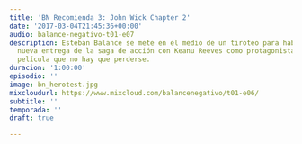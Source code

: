 ```yaml
---
title: 'BN Recomienda 3: John Wick Chapter 2'
date: '2017-03-04T21:45:36+00:00'
audio: balance-negativo-t01-e07
description: Esteban Balance se mete en el medio de un tiroteo para hablarnos de esta
  nueva entrega de la saga de acción con Keanu Reeves como protagonista. Una gran
  película que no hay que perderse.
duracion: '1:00:00'
episodio: ''
image: bn_herotest.jpg
mixcloudurl: https://www.mixcloud.com/balancenegativo/t01-e06/
subtitle: ''
temporada: ''
draft: true

---
```

